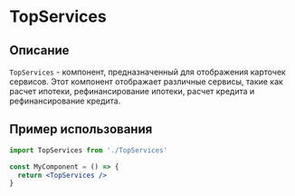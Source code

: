 # TopServices

## Описание

`TopServices` - компонент, предназначенный для отображения карточек сервисов. Этот компонент отображает различные сервисы, такие как расчет ипотеки, рефинансирование ипотеки, расчет кредита и рефинансирование кредита.

## Пример использования

```jsx
import TopServices from './TopServices'

const MyComponent = () => {
  return <TopServices />
}
```
